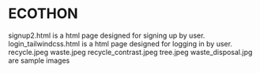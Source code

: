 # ECOTHON
signup2.html is a html page designed for signing up by user.
<br>
login_tailwindcss.html is a html page designed for logging in by user.
<br>
recycle.jpeg waste.jpeg recycle_contrast.jpeg tree.jpeg waste_disposal.jpg are sample images
<br>
